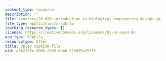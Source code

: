 ```yaml
---
content_type: resource
description: ''
file: /courses/20-020-introduction-to-biological-engineering-design-spring-2009/e38219fe896623d58d40f13d95af5f76_uyNj56g5rHY.srt
file_type: application/x-subrip
learning_resource_types: []
license: https://creativecommons.org/licenses/by-nc-sa/4.0/
ocw_type: OCWFile
resourcetype: Other
title: 3play caption file
uid: e38219fe-8966-23d5-8d40-f13d95af5f76
---
```

